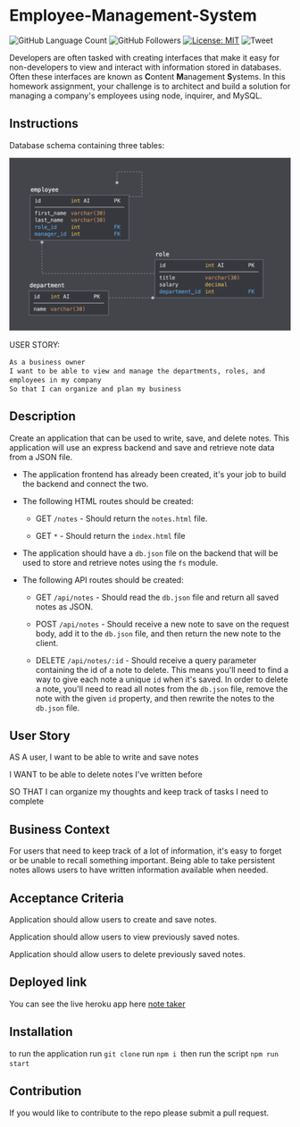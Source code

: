 # Employee-Management-System

![GitHub Language Count](https://img.shields.io/github/languages/count/codingErik/Employee-Management-System?label=Languages%20Used&logo=GitHub)
![GitHub Followers](https://img.shields.io/github/followers/codingErik?color=orange&label=Followers&logo=GitHub)
[![License: MIT](https://img.shields.io/badge/License-MIT-yellow.svg)](https://opensource.org/licenses/MIT)
![Tweet](https://img.shields.io/twitter/url?url=https%3A%2F%2Fgithub.com%2FCodingErik%2FteamGenerator)

Developers are often tasked with creating interfaces that make it easy for non-developers to view and interact with information stored in databases. Often these interfaces are known as **C**ontent **M**anagement **S**ystems. In this homework assignment, your challenge is to architect and build a solution for managing a company's employees using node, inquirer, and MySQL.

## Instructions

Database schema containing three tables:

![Database Schema](Assets/schema.png)


USER STORY:

```
As a business owner
I want to be able to view and manage the departments, roles, and employees in my company
So that I can organize and plan my business
```












## Description

Create an application that can be used to write, save, and delete notes. This application will use an express backend and save and retrieve note data from a JSON file.

* The application frontend has already been created, it's your job to build the backend and connect the two.

* The following HTML routes should be created:

  * GET `/notes` - Should return the `notes.html` file.

  * GET `*` - Should return the `index.html` file

* The application should have a `db.json` file on the backend that will be used to store and retrieve notes using the `fs` module.

* The following API routes should be created:

  * GET `/api/notes` - Should read the `db.json` file and return all saved notes as JSON.

  * POST `/api/notes` - Should receive a new note to save on the request body, add it to the `db.json` file, and then return the new note to the client.

  * DELETE `/api/notes/:id` - Should receive a query parameter containing the id of a note to delete. This means you'll need to find a way to give each note a unique `id` when it's saved. In order to delete a note, you'll need to read all notes from the `db.json` file, remove the note with the given `id` property, and then rewrite the notes to the `db.json` file.

## User Story

AS A user, I want to be able to write and save notes

I WANT to be able to delete notes I've written before

SO THAT I can organize my thoughts and keep track of tasks I need to complete

## Business Context

For users that need to keep track of a lot of information, it's easy to forget or be unable to recall something important. Being able to take persistent notes allows users to have written information available when needed.

## Acceptance Criteria

Application should allow users to create and save notes.

Application should allow users to view previously saved notes.

Application should allow users to delete previously saved notes.

## Deployed link 

You can see the live heroku app here [note taker](https://notestakerr.herokuapp.com/)

## Installation

to run the application run ```git clone``` run  ```npm i ```then run the script ```npm run start ```

## Contribution 

If you would like to contribute to the repo please submit a pull request. 

